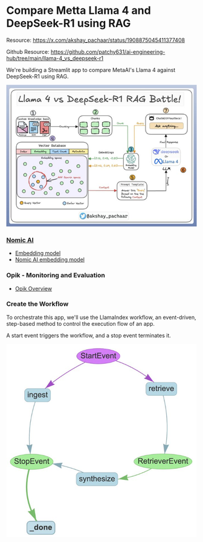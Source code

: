 # Compare Metta Llama 4 and DeepSeek-R1 using RAG
Resource: https://x.com/akshay_pachaar/status/1908875045411377408

Github Resource: https://github.com/patchy631/ai-engineering-hub/tree/main/llama-4_vs_deepseek-r1

We're building a Streamlit app to compare MetaAI's Llama 4 against DeepSeek-R1 using RAG.

![llama4-deepseekr1](./assets/llama4-deepseekr1.jpeg)

### [Nomic AI](https://www.nomic.ai/)
- [Embedding model](https://www.nomic.ai/embed)
- [Nomic AI embedding model](https://huggingface.co/nomic-ai/nomic-embed-text-v1)

### Opik - Monitoring and Evaluation
- [Opik Overview](https://www.comet.com/docs/opik/self-host/overview)

### Create the Workflow

To orchestrate this app, we'll use the LlamaIndex workflow, an event-driven, step-based method to control the execution flow of an app.

A start event triggers the workflow, and a stop event terminates it.

![Llamaindex workflow](./assets/llama=index-workflow.jpeg)